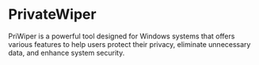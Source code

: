 # PrivateWiper
PriWiper is a powerful tool designed for Windows systems that offers various features to help users protect their privacy, eliminate unnecessary data, and enhance system security.
